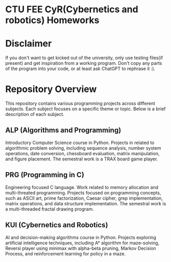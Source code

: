 # CTU FEE CyR(Cybernetics and robotics) Homeworks

# Disclaimer 
If you don't want to get kicked out of the university, only use testing files(if present) and get inspiration from a working program. Don't copy any parts of the program into your code, or at least ask ChatGPT to rephrase it :).


# Repository Overview

This repository contains various programming projects across different subjects. Each subject focuses on a specific theme or topic. Below is a brief description of each subject.

## ALP (Algorithms and Programming)

Introductory Computer Science course in Python. Projects in related to algorithmic problem solving, including sequence analysis, number system operations, date conversion, chessboard evaluation, matrix manipulation, and figure placement. The semestral work is a TRAX board game player.

## PRG (Programming in C)

Engineering focused C language. Work related to memory allocation and multi-threated programming. Projects focused on programming concepts, such as ASCII art, prime factorization, Caesar cipher, grep implementation, matrix operations, and data structure implementation. The semestral work is a multi-threaded fractal drawing program.

## KUI (Cybernetics and Robotics)

AI and decision-making algorithms course in Python. Projects exploring artificial intelligence techniques, including A* algorithm for maze-solving, Reversi player using minimax with alpha-beta pruning, Markov Decision Process, and reinforcement learning for policy in a maze.
